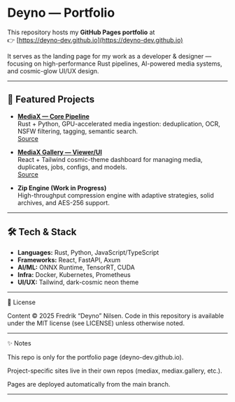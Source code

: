 
# Deyno — Portfolio

This repository hosts my **GitHub Pages portfolio** at  
👉 [https://deyno-dev.github.io](https://deyno-dev.github.io)

It serves as the landing page for my work as a developer & designer — focusing on high-performance Rust pipelines, AI-powered media systems, and cosmic-glow UI/UX design.

---

## 🔭 Featured Projects

- **[MediaX — Core Pipeline](https://deyno-dev.github.io/mediax/)**  
  Rust + Python, GPU-accelerated media ingestion: deduplication, OCR, NSFW filtering, tagging, semantic search.  
  [Source](https://github.com/Deyno-dev/mediax)

- **[MediaX Gallery — Viewer/UI](https://deyno-dev.github.io/mediax.gallery/)**  
  React + Tailwind cosmic-theme dashboard for managing media, duplicates, jobs, configs, and models.  
  [Source](https://github.com/Deyno-dev/mediax.gallery)

- **Zip Engine (Work in Progress)**  
  High-throughput compression engine with adaptive strategies, solid archives, and AES-256 support.

---

## 🛠️ Tech & Stack

- **Languages:** Rust, Python, JavaScript/TypeScript  
- **Frameworks:** React, FastAPI, Axum  
- **AI/ML:** ONNX Runtime, TensorRT, CUDA  
- **Infra:** Docker, Kubernetes, Prometheus  
- **UI/UX:** Tailwind, dark-cosmic neon theme  




---

📄 License

Content © 2025 Fredrik “Deyno” Nilsen.
Code in this repository is available under the MIT license (see LICENSE) unless otherwise noted.


---

✨ Notes

This repo is only for the portfolio page (deyno-dev.github.io).

Project-specific sites live in their own repos (mediax, mediax.gallery, etc.).

Pages are deployed automatically from the main branch.


---


